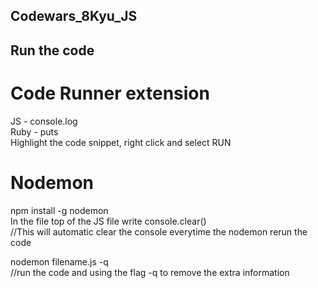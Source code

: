 ## Codewars_8Kyu_JS


## Run the code
# Code Runner extension 
JS - console.log <br>
Ruby - puts <br>
Highlight the code snippet, right click and select RUN <br>
 
# Nodemon
npm install -g nodemon <br>
In the file top of the JS file write console.clear() <br>
    //This will automatic clear the console everytime the nodemon rerun the code  <br>

nodemon filename.js -q <br>
    //run the code and using the flag -q to remove the extra information <br>     
